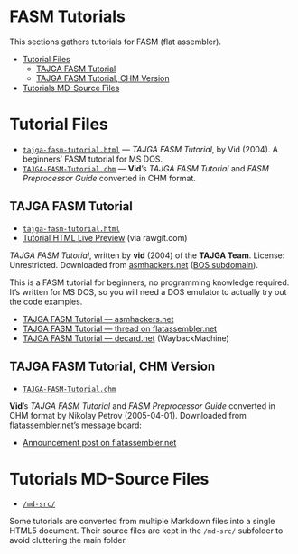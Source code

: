 FASM Tutorials
==============

This sections gathers tutorials for FASM (flat assembler).

<!-- #toc -->
-   [Tutorial Files](#tutorial-files)
    -   [TAJGA FASM Tutorial](#tajga-fasm-tutorial)
    -   [TAJGA FASM Tutorial, CHM Version](#tajga-fasm-tutorial-chm-version)
-   [Tutorials MD-Source Files](#tutorials-md-source-files)

<!-- /toc -->
Tutorial Files
==============

-   [`tajga-fasm-tutorial.html`](./tajga-fasm-tutorial.html) — *TAJGA FASM Tutorial*, by Vid (2004). A beginners’ FASM tutorial for MS DOS.
-   [`TAJGA-FASM-Tutorial.chm`](./TAJGA-FASM-Tutorial.chm) — **Vid**’s *TAJGA FASM Tutorial* and *FASM Preprocessor Guide* converted in CHM format.

TAJGA FASM Tutorial
-------------------

-   [`tajga-fasm-tutorial.html`](./tajga-fasm-tutorial.html)
-   [Tutorial HTML Live Preview](https://cdn.rawgit.com/tajmone/purebasic-archives/f12e7d3/asm/fasm/tutorials/tajga-fasm-tutorial.html) (via rawgit.com)

*TAJGA FASM Tutorial*, written by **vid** (2004) of the **TAJGA Team**. License: Unrestricted. Downloaded from [asmhackers.net](http://asmhackers.net/) ([BOS subdomain](http://bos.asmhackers.net/)).

This is a FASM tutorial for beginners, no programming knowledge required. It’s written for MS DOS, so you will need a DOS emulator to actually try out the code examples.

-   [TAJGA FASM Tutorial — asmhackers.net](http://bos.asmhackers.net/docs/FASM%20tutorial/)
-   [TAJGA FASM Tutorial — thread on flatassembler.net](https://board.flatassembler.net/topic.php?t=1178)
-   [TAJGA FASM Tutorial — decard.net](https://web.archive.org/web/20060925090450/http://www.decard.net/article.php?body=tajga) (WaybackMachine)

TAJGA FASM Tutorial, CHM Version
--------------------------------

-   [`TAJGA-FASM-Tutorial.chm`](./TAJGA-FASM-Tutorial.chm)

**Vid**’s *TAJGA FASM Tutorial* and *FASM Preprocessor Guide* converted in CHM format by Nikolay Petrov (2005-04-01). Downloaded from [flatassembler.net](https://board.flatassembler.net/)’s message board:

-   [Announcement post on flatassembler.net](https://board.flatassembler.net/topic.php?t=1178&postdays=0&postorder=asc&start=43)

Tutorials MD-Source Files
=========================

-   [`/md-src/`](./md-src/)

Some tutorials are converted from multiple Markdown files into a single HTML5 document. Their source files are kept in the `/md-src/` subfolder to avoid cluttering the main folder.
